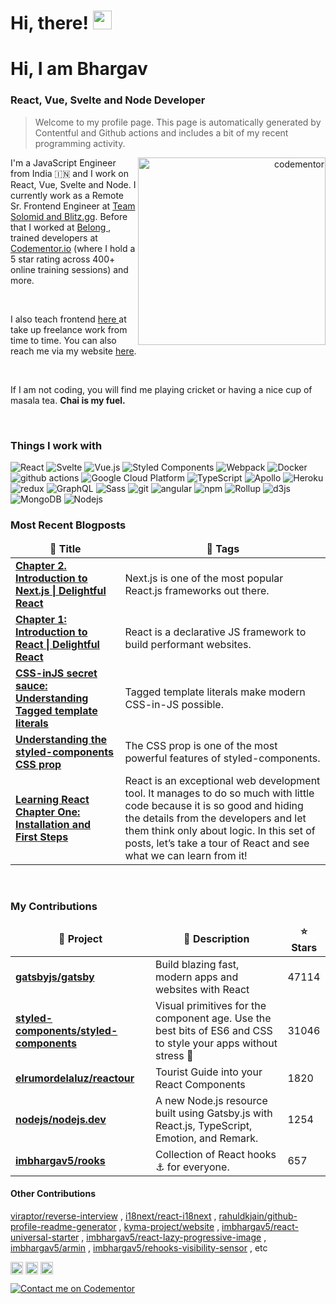 <h1>Hi, there! <img src="https://emojis.slackmojis.com/emojis/images/1536351075/4594/blob-wave.gif?1536351075" width="30"/> </h1>

<h1> Hi, I am Bhargav </h1>
<h3> React, Vue, Svelte and Node Developer</h3> 

> Welcome to my profile page. This page is automatically generated by Contentful and Github actions and includes a bit of my recent programming activity.

<a align="right"  href="https://www.codementor.io/@imbhargav5?refer=badge"><img align="right" alt="codementor" height="300" src="https://images.ctfassets.net/zcbonpo0bw5g/5PSfhdW7N0Vf8KNHVMw0z2/8367bc6678cdca6ce63a47cdfb100486/Screenshot_2020-08-16_at_6.00.52_PM.png"/> </a>

<p align="left"> I'm a JavaScript Engineer from India 🇮🇳 and I work on React, Vue, Svelte and Node. I currently work as a Remote Sr. Frontend Engineer at <a href="https://tsm.gg" target="_blank">Team Solomid and Blitz.gg</a>. Before that I worked at <a href="https://belong.co"  target="_blank">Belong </a>, trained developers at <a href="https://codementor.io/imbhargav5" target="_blank">Codementor.io</a> (where I hold a 5 star rating across 400+ online training sessions) and more. </p>



<br/>

<p> I also teach frontend <a href="https://www.youtube.com/channel/UC4gKWR53xDzybMwm8Y61ukA"  target="_blank">here </a> at take up freelance work from time to time. You can also reach me via my website <a href="https://imbhargav5.com" target="_blank">here<a/>.</p>
<br/>
<p>If I am not coding, you will find me playing cricket or having a nice cup of masala tea. <b>Chai is my fuel.</b> <p>
<br/>
<h3>Things I work with</h3>

<p align="left">
  <img alt="React" src="https://img.shields.io/badge/-React-45b8d8?style=flat-square&logo=react&logoColor=white" />
  <img alt="Svelte" src="https://img.shields.io/badge/-Svelte-ff3e00?style=flat-square&logo=svelte&logoColor=white"/>
  <img alt="Vue.js" src="https://img.shields.io/badge/-Vue-4fc08d?style=flat-square&logo=Vue.js&logoColor=white"/>
  <img alt="Styled Components" src="https://img.shields.io/badge/-Styled_Components-db7092?style=flat-square&logo=styled-components&logoColor=white" />
  <img alt="Webpack" src="https://img.shields.io/badge/-Webpack-8DD6F9?style=flat-square&logo=webpack&logoColor=white" /> 
  <img alt="Docker" src="https://img.shields.io/badge/-Docker-46a2f1?style=flat-square&logo=docker&logoColor=white" />
  <img alt="github actions" src="https://img.shields.io/badge/-Github_Actions-2088FF?style=flat-square&logo=github-actions&logoColor=white" />
  <img alt="Google Cloud Platform" src="https://img.shields.io/badge/-Google_Cloud_Platform-1a73e8?style=flat-square&logo=google-cloud&logoColor=white" />
  <img alt="TypeScript" src="https://img.shields.io/badge/-TypeScript-007ACC?style=flat-square&logo=typescript&logoColor=white" />
  <img alt="Apollo" src="https://img.shields.io/badge/-Apollo%20GraphQL-311C87?style=flat-square&logo=apollo-graphql&logoColor=white" />
  <img alt="Heroku" src="https://img.shields.io/badge/-Heroku-430098?style=flat-square&logo=heroku&logoColor=white" />
  <img alt="redux" src="https://img.shields.io/badge/-Redux-764ABC?style=flat-square&logo=redux&logoColor=white" />
  <img alt="GraphQL" src="https://img.shields.io/badge/-GraphQL-E10098?style=flat-square&logo=graphql&logoColor=white" />
  <img alt="Sass" src="https://img.shields.io/badge/-Sass-CC6699?style=flat-square&logo=sass&logoColor=white" />
  <img alt="git" src="https://img.shields.io/badge/-Git-F05032?style=flat-square&logo=git&logoColor=white" />
  <img alt="angular" src="https://img.shields.io/badge/-Angular-DD0031?style=flat-square&logo=angular&logoColor=white" />
  <img alt="npm" src="https://img.shields.io/badge/-NPM-CB3837?style=flat-square&logo=npm&logoColor=white" />
  <img alt="Rollup" src="https://img.shields.io/badge/-Rollup-EC4A3F?style=flat-square&logo=rollup.js&logoColor=white" />
  <img alt="d3js" src="https://img.shields.io/badge/-D3.js-F9A03C?style=flat-square&logo=d3.js&logoColor=white" />
  <img alt="MongoDB" src="https://img.shields.io/badge/-MongoDB-13aa52?style=flat-square&logo=mongodb&logoColor=white" />
  <img alt="Nodejs" src="https://img.shields.io/badge/-Nodejs-43853d?style=flat-square&logo=Node.js&logoColor=white" />

</p>

<h3>Most Recent Blogposts</h3>

<table>
  <thead align="center">
    <tr border: none;>
      <td><b>🎁 Title</b></td>
      <td><b>🎁 Tags </b></td>
    </tr>
  </thead>
  <tbody>
    <tr>
	    <td><a href="https://imbhargav5.com/blog/chapter-2-introduction-to-next-js-or-delightful-react"><b>Chapter 2. Introduction to Next.js | Delightful React</b></a></td>
      <td>Next.js is one of the most popular React.js frameworks out there.</td>
    </tr>	  
    <tr>
	    <td><a href="https://imbhargav5.com/blog/chapter-1-delightful-introduction-to-react"><b>Chapter 1: Introduction to React  | Delightful React </b></a></td>
      <td>React is a declarative JS framework to build performant websites.</td>
    </tr>	  
    <tr>
	    <td><a href="https://imbhargav5.com/blog/css-injs-secret-sauce-understanding-tagged-template-literals"><b>CSS-inJS secret sauce: Understanding Tagged template literals</b></a></td>
      <td>Tagged template literals make modern CSS-in-JS possible.</td>
    </tr>	  
    <tr>
	    <td><a href="https://imbhargav5.com/blog/understanding-the-styled-components-css-prop"><b>Understanding the styled-components CSS prop</b></a></td>
      <td>The CSS prop is one of the most powerful features of styled-components.
</td>
    </tr>	  
    <tr>
	    <td><a href="https://imbhargav5.com/blog/learning-react-or-chapter-1-or-installation-and-first-steps"><b>Learning React Chapter One:  Installation and First Steps</b></a></td>
      <td>React is an exceptional web development tool. It manages to do so much with little code because it is so good and hiding the details from the developers and let them think only about logic. In this set of posts, let’s take a tour of React and see what we can learn from it! </td>
    </tr>	  
  </tbody>
</table>

<br/>

<h3>My Contributions</h3>

<table>
  <thead align="center">
    <tr border: none;>
      <td><b>🎁 Project</b></td>
      <td><b>🎁 Description </b></td>
      <td><b>⭐ Stars</b></td>
    </tr>
  </thead>
  <tbody>
    <tr>
	    <td><a href="https:&#x2F;&#x2F;github.com&#x2F;gatsbyjs&#x2F;gatsby"><b>gatsbyjs/gatsby</b></a></td>
      <td>Build blazing fast, modern apps and websites with React</td>
      <td>47114</td>
    </tr>	  
    <tr>
	    <td><a href="https:&#x2F;&#x2F;github.com&#x2F;styled-components&#x2F;styled-components"><b>styled-components/styled-components</b></a></td>
      <td>Visual primitives for the component age. Use the best bits of ES6 and CSS to style your apps without stress 💅</td>
      <td>31046</td>
    </tr>	  
    <tr>
	    <td><a href="https:&#x2F;&#x2F;github.com&#x2F;elrumordelaluz&#x2F;reactour"><b>elrumordelaluz/reactour</b></a></td>
      <td>Tourist Guide into your React Components</td>
      <td>1820</td>
    </tr>	  
    <tr>
	    <td><a href="https:&#x2F;&#x2F;github.com&#x2F;nodejs&#x2F;nodejs.dev"><b>nodejs/nodejs.dev</b></a></td>
      <td>A new Node.js resource built using Gatsby.js with React.js, TypeScript, Emotion, and Remark.</td>
      <td>1254</td>
    </tr>	  
    <tr>
	    <td><a href="https:&#x2F;&#x2F;github.com&#x2F;imbhargav5&#x2F;rooks"><b>imbhargav5/rooks</b></a></td>
      <td>Collection of React hooks ⚓ for everyone.  </td>
      <td>657</td>
    </tr>	  
  </tbody>
</table>

<h4>Other Contributions</h4>

 <a href="https:&#x2F;&#x2F;github.com&#x2F;viraptor&#x2F;reverse-interview">viraptor/reverse-interview</a> , <a href="https:&#x2F;&#x2F;github.com&#x2F;i18next&#x2F;react-i18next">i18next/react-i18next</a> , <a href="https:&#x2F;&#x2F;github.com&#x2F;rahuldkjain&#x2F;github-profile-readme-generator">rahuldkjain/github-profile-readme-generator</a> , <a href="https:&#x2F;&#x2F;github.com&#x2F;kyma-project&#x2F;website">kyma-project/website</a> , <a href="https:&#x2F;&#x2F;github.com&#x2F;imbhargav5&#x2F;react-universal-starter">imbhargav5/react-universal-starter</a> , <a href="https:&#x2F;&#x2F;github.com&#x2F;imbhargav5&#x2F;react-lazy-progressive-image">imbhargav5/react-lazy-progressive-image</a> , <a href="https:&#x2F;&#x2F;github.com&#x2F;imbhargav5&#x2F;armin">imbhargav5/armin</a> , <a href="https:&#x2F;&#x2F;github.com&#x2F;imbhargav5&#x2F;rehooks-visibility-sensor">imbhargav5/rehooks-visibility-sensor</a> , etc


<p align="left">
<a href="https://twitter.com/imbhargav5" target="blank"><img align="center" src="https://cdn.jsdelivr.net/npm/simple-icons@3.0.1/icons/twitter.svg" alt="imbhargav5" height="20" width="20" /></a>
<a href="https://stackoverflow.com/users/2621400/bhargav-ponnapalli" target="blank"><img align="center" src="https://cdn.jsdelivr.net/npm/simple-icons@3.0.1/icons/stackoverflow.svg" alt="imbhargav5" height="20" width="20" /></a>
<a href="https://codesandbox.com/imbhargav5" target="blank"><img align="center" src="https://cdn.jsdelivr.net/npm/simple-icons@3.0.1/icons/codesandbox.svg" alt="imbhargav5" height="20" width="20" /></a>
</p>

[![Contact me on Codementor](https://www.codementor.io/m-badges/imbhargav5/book-session.svg)](https://www.codementor.io/@imbhargav5?refer=badge)
